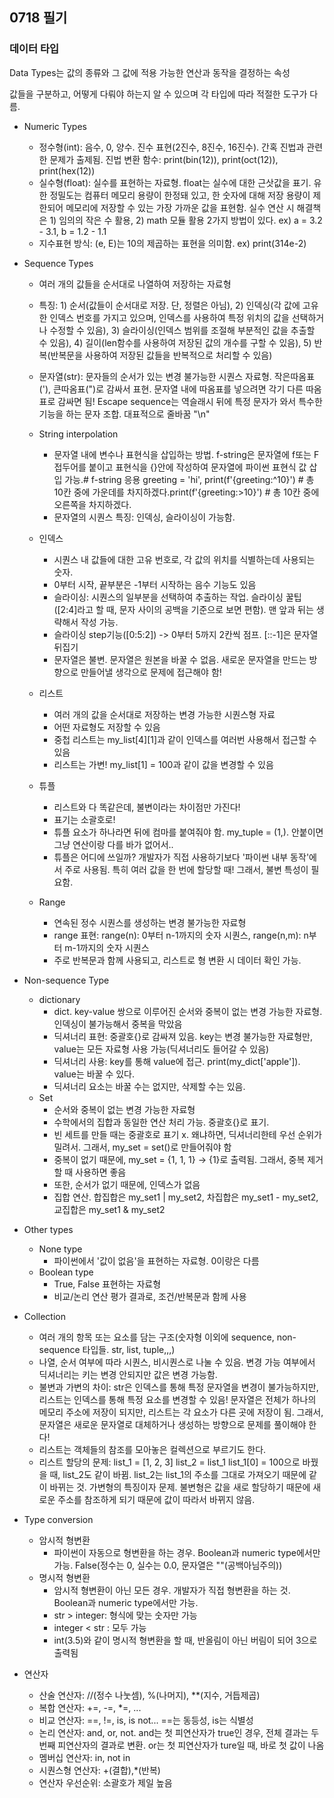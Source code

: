 ## 0718 필기

### 데이터 타입

Data Types는 값의 종류와 그 값에 적용 가능한 연산과 동작을 결정하는 속성

값들을 구분하고, 어떻게 다뤄야 하는지 알 수 있으며 각 타입에 따라 적절한 도구가 다름. 


- Numeric Types
  - 정수형(int): 음수, 0, 양수. 진수 표현(2진수, 8진수, 16진수). 간혹 진법과 관련한 문제가 출제됨. 진법 변환 함수: print(bin(12)), print(oct(12)), print(hex(12))
  - 실수형(float): 실수를 표현하는 자료형. float는 실수에 대한 근삿값을 표기. 유한 정밀도는 컴퓨터 메모리 용량이 한정돼 있고, 한 숫자에 대해 저장 용량이 제한되어 메모리에 저장할 수 있는 가장 가까운 값을 표현함. 실수 연산 시 해결책은 1) 임의의 작은 수 활용, 2) math 모듈 활용 2가지 방법이 있다. ex) a = 3.2 - 3.1, b = 1.2 - 1.1
  - 지수표현 방식: (e, E)는 10의 제곱하는 표현을 의미함. ex) print(314e-2)

- Sequence Types
  - 여러 개의 값들을 순서대로 나열하여 저장하는 자료형
  - 특징: 1) 순서(값들이 순서대로 저장. 단, 정렬은 아님), 2) 인덱싱(각 값에 고유한 인덱스 번호를 가지고 있으며, 인덱스를 사용하여 특정 위치의 값을 선택하거나 수정할 수 있음), 3) 슬라이싱(인덱스 범위를 조절해 부분적인 값을 추출할 수 있음), 4) 길이(len함수를 사용하여 저장된 값의 개수를 구할 수 있음), 5) 반복(반복문을 사용하여 저장된 값들을 반복적으로 처리할 수 있음)
  - 문자열(str): 문자들의 순서가 있는 변경 불가능한 시퀀스 자료형. 작은따옴표('), 큰따옴표(")로 감싸서 표현. 문자열 내에 따옴표를 넣으려면 각기 다른 따옴표로 감싸면 됨! Escape sequence는 역슬래시 뒤에 특정 문자가 와서 특수한 기능을 하는 문자 조합. 대표적으로 줄바꿈 "\n"

  - String interpolation
    - 문자열 내에 변수나 표현식을 삽입하는 방법. f-string은 문자열에 f또는 F 접두어를 붙이고 표현식을 {}안에 작성하여 문자열에 파이썬 표현식 값 삽입 가능.# f-string 응용 greeting = 'hi', print(f'{greeting:^10}') # 총 10칸 중에 가운데를 차지하겠다.print(f'{greeting:>10}') # 총 10칸 중에 오른쪽을 차지하겠다. 
    - 문자열의 시퀀스 특징: 인덱싱, 슬라이싱이 가능함. 
  - 인덱스
    - 시퀀스 내 값들에 대한 고유 번호로, 각 값의 위치를 식별하는데 사용되는 숫자.
    - 0부터 시작, 끝부분은 -1부터 시작하는 음수 기능도 있음
    - 슬라이싱: 시퀀스의 일부분을 선택하여 추출하는 작업. 슬라이싱 꿀팁([2:4]라고 할 때, 문자 사이의 공백을 기준으로 보면 편함). 맨 앞과 뒤는 생략해서 작성 가능. 
    - 슬라이싱 step기능([0:5:2]) -> 0부터 5까지 2칸씩 점프. [::-1]은 문자열 뒤집기
    - 문자열은 불변. 문자열은 원본을 바꿀 수 없음. 새로운 문자열을 만드는 방향으로 만들어낼 생각으로 문제에 접근해야 함!
  - 리스트
    - 여러 개의 값을 순서대로 저장하는 변경 가능한 시퀀스형 자료
    - 어떤 자료형도 저장할 수 있음
    - 중첩 리스트는 my_list[4][1]과 같이 인덱스를 여러번 사용해서 접근할 수 있음
    - 리스트는 가변! my_list[1] = 100과 같이 값을 변경할 수 있음
  - 튜플
    - 리스트와 다 똑같은데, 불변이라는 차이점만 가진다!
    - 표기는 소괄호로! 
    - 튜플 요소가 하나라면 뒤에 컴마를 붙여줘야 함. my_tuple = (1,). 안붙이면 그냥 연산이랑 다를 바가 없어서..
    - 튜플은 어디에 쓰일까? 개발자가 직접 사용하기보다 '파이썬 내부 동작'에서 주로 사용됨. 특히 여러 값을 한 번에 할당할 때! 그래서, 불변 특성이 필요함. 
  - Range
    - 연속된 정수 시퀀스를 생성하는 변경 불가능한 자료형
    - range 표현: range(n): 0부터 n-1까지의 숫자 시퀀스, range(n,m): n부터 m-1까지의 숫자 시퀀스
    - 주로 반복문과 함께 사용되고, 리스트로 형 변환 시 데이터 확인 가능.
- Non-sequence Type
  - dictionary
    - dict. key-value 쌍으로 이루어진 순서와 중복이 없는 변경 가능한 자료형. 인덱싱이 불가능해서 중복을 막았음
    - 딕셔너리 표현: 중괄호{}로 감싸져 있음. key는 변경 불가능한 자료형만, value는 모든 자료형 사용 가능(딕셔너리도 들어갈 수 있음)
    - 딕셔너리 사용: key를 통해 value에 접근. print(my_dict['apple']). value는 바꿀 수 있다. 
    - 딕셔너리 요소는 바꿀 수는 없지만, 삭제할 수는 있음.
  - Set
    - 순서와 중복이 없는 변경 가능한 자료형
    - 수학에서의 집합과 동일한 연산 처리 가능. 중괄호{}로 표기.
    - 빈 세트를 만들 때는 중괄호로 표기 x. 왜냐하면, 딕셔너리한테 우선 순위가 밀려서. 그래서, my_set = set()로 만들어줘야 함
    - 중복이 없기 때문에, my_set = {1, 1, 1} -> {1}로 출력됨. 그래서, 중복 제거할 때 사용하면 좋음
    - 또한, 순서가 없기 때문에, 인덱스가 없음
    - 집합 연산. 합집합은 my_set1 | my_set2, 차집합은 my_set1 - my_set2, 교집합은 my_set1 & my_set2
-  Other types
   -  None type
      -  파이썬에서 '값이 없음'을 표현하는 자료형. 0이랑은 다름
   - Boolean type
     - True, False 표현하는 자료형
     - 비교/논리 연산 평가 결과로, 조건/반복문과 함께 사용
- Collection
  - 여러 개의 항목 또는 요소를 담는 구조(숫자형 이외에 sequence, non-sequence 타입들. str, list, tuple,,,)
  - 나열, 순서 여부에 따라 시퀀스, 비시퀀스로 나눌 수 있음. 변경 가능 여부에서 딕셔너리는 키는 변경 안되지만 값은 변경 가능함.
  - 불변과 가변의 차이: str은 인덱스를 통해 특정 문자열을 변경이 불가능하지만, 리스트는 인덱스를 통해 특정 요소를 변경할 수 있음! 문자열은 전체가 하나의 메모리 주소에 저장이 되지만, 리스트는 각 요소가 다른 곳에 저장이 됨. 그래서, 문자열은 새로운 문자열로 대체하거나 생성하는 방향으로 문제를 풀이해야 한다!
  - 리스트는 객체들의 참조를 모아놓은 컬렉션으로 부르기도 한다. 
  - 리스트 할당의 문제: list_1 = [1, 2, 3] list_2 = list_1 list_1[0] = 100으로 바꿨을 때, list_2도 같이 바뀜. list_2는 list_1의 주소를 그대로 가져오기 때문에 같이 바뀌는 것. 가변형의 특징이자 문제. 불변형은 값을 새로 할당하기 때문에 새로운 주소를 참조하게 되기 때문에 값이 따라서 바뀌지 않음. 
- Type conversion
  - 암시적 형변환
    - 파이썬이 자동으로 형변환을 하는 경우. Boolean과 numeric type에서만 가능. False(정수는 0, 실수는 0.0, 문자열은 ""(공백아님주의))
  - 명시적 형변환
    - 암시적 형변환이 아닌 모든 경우. 개발자가 직접 형변환을 하는 것. Boolean과 numeric type에서만 가능. 
    - str > integer: 형식에 맞는 숫자만 가능
    - integer < str : 모두 가능
    - int(3.5)와 같이 명시적 형변환을 할 때, 반올림이 아닌 버림이 되어 3으로 출력됨
- 연산자
  - 산술 연산자: //(정수 나눗셈), %(나머지), **(지수, 거듭제곱)
  - 복합 연산자: +=, -=, *=, ...
  - 비교 연산자: ==, !=, is, is not... ==는 동등성, is는 식별성
  - 논리 연산자: and, or, not. and는 첫 피연산자가 true인 경우, 전체 결과는 두번째 피연산자의 결과로 변환. or는 첫 피연산자가 ture일 때, 바로 첫 값이 나옴
  - 멤버십 연산자: in, not in
  - 시퀀스형 연산자: +(결합),*(반복) 
  - 연산자 우선순위: 소괄호가 제일 높음